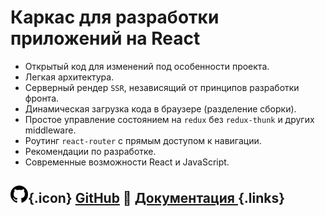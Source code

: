 # Каркас для разработки приложений на React

- Открытый код для изменений под особенности проекта.
- Легкая архитектура.
- Серверный рендер `SSR`, независящий от принципов разработки фронта.
- Динамическая загрузка кода в браузере (разделение сборки).
- Простое управление состоянием на `redux` без `redux-thunk` и других middleware.
- Роутинг `react-router` с прямым доступом к навигации.
- Рекомендации по разработке.
- Современные возможности React и JavaScript.

## ![GitHub](assets/github-icon_small.png){.icon} [GitHub](https://github.com/ylabio/react-skeleton) 📖 [**Документация** ](docs) {.links}
